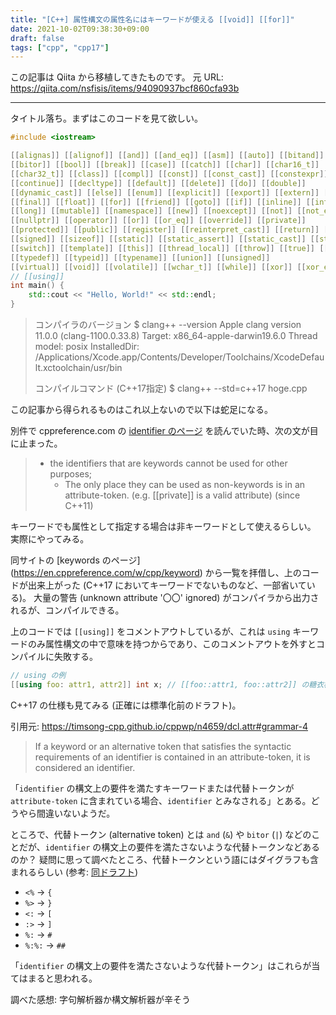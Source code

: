```yaml
---
title: "[C++] 属性構文の属性名にはキーワードが使える [[void]] [[for]]"
date: 2021-10-02T09:38:30+09:00
draft: false
tags: ["cpp", "cpp17"]
---
```



この記事は Qiita から移植してきたものです。
元 URL: https://qiita.com/nsfisis/items/94090937bcf860cfa93b


-----------------------------------


タイトル落ち。まずはこのコードを見て欲しい。

```cpp
#include <iostream>

[[alignas]] [[alignof]] [[and]] [[and_eq]] [[asm]] [[auto]] [[bitand]]
[[bitor]] [[bool]] [[break]] [[case]] [[catch]] [[char]] [[char16_t]]
[[char32_t]] [[class]] [[compl]] [[const]] [[const_cast]] [[constexpr]]
[[continue]] [[decltype]] [[default]] [[delete]] [[do]] [[double]]
[[dynamic_cast]] [[else]] [[enum]] [[explicit]] [[export]] [[extern]] [[false]]
[[final]] [[float]] [[for]] [[friend]] [[goto]] [[if]] [[inline]] [[int]]
[[long]] [[mutable]] [[namespace]] [[new]] [[noexcept]] [[not]] [[not_eq]]
[[nullptr]] [[operator]] [[or]] [[or_eq]] [[override]] [[private]]
[[protected]] [[public]] [[register]] [[reinterpret_cast]] [[return]] [[short]]
[[signed]] [[sizeof]] [[static]] [[static_assert]] [[static_cast]] [[struct]]
[[switch]] [[template]] [[this]] [[thread_local]] [[throw]] [[true]] [[try]]
[[typedef]] [[typeid]] [[typename]] [[union]] [[unsigned]]
[[virtual]] [[void]] [[volatile]] [[wchar_t]] [[while]] [[xor]] [[xor_eq]]
// [[using]]
int main() {
    std::cout << "Hello, World!" << std::endl;
}
```

> コンパイラのバージョン
> $ clang++ --version
> Apple clang version 11.0.0 (clang-1100.0.33.8)
> Target: x86_64-apple-darwin19.6.0
> Thread model: posix
> InstalledDir: /Applications/Xcode.app/Contents/Developer/Toolchains/XcodeDefault.xctoolchain/usr/bin
>
> コンパイルコマンド (C++17指定)
> $ clang++ --std=c++17 hoge.cpp

この記事から得られるものはこれ以上ないので以下は蛇足になる。

別件で cppreference.com の [identifier のページ](https://en.cppreference.com/w/cpp/language/identifiers) を読んでいた時、次の文が目に止まった。

> * the identifiers that are keywords cannot be used for other purposes;
>   * The only place they can be used as non-keywords is in an attribute-token. (e.g. [[private]] is a valid attribute) (since C++11)

キーワードでも属性として指定する場合は非キーワードとして使えるらしい。
実際にやってみる。

同サイトの [keywords のページ] (https://en.cppreference.com/w/cpp/keyword) から一覧を拝借し、上のコードが出来上がった (C++17 においてキーワードでないものなど、一部省いている)。
大量の警告 (unknown attribute '〇〇' ignored) がコンパイラから出力されるが、コンパイルできる。

上のコードでは `[[using]]` をコメントアウトしているが、これは `using` キーワードのみ属性構文の中で意味を持つからであり、このコメントアウトを外すとコンパイルに失敗する。

```cpp
// using の例
[[using foo: attr1, attr2]] int x; // [[foo::attr1, foo::attr2]] の糖衣構文
```

C++17 の仕様も見てみる (正確には標準化前のドラフト)。

引用元: https://timsong-cpp.github.io/cppwp/n4659/dcl.attr#grammar-4

> If a keyword or an alternative token that satisfies the syntactic requirements of an identifier is contained in an attribute-token, it is considered an identifier.

「`identifier` の構文上の要件を満たすキーワードまたは代替トークンが `attribute-token` に含まれている場合、`identifier` とみなされる」とある。どうやら間違いないようだ。

ところで、代替トークン (alternative token) とは `and` (`&`) や `bitor` (`|`) などのことだが、`identifier` の構文上の要件を満たさないような代替トークンなどあるのか？
疑問に思って調べたところ、代替トークンという語にはダイグラフも含まれるらしい (参考: [同ドラフト](https://timsong-cpp.github.io/cppwp/n4659/lex.digraph))

- `<%` → `{`
- `%>` → `}`
- `<:` → `[`
- `:>` → `]`
- `%:` → `#`
- `%:%:` → `##`

「`identifier` の構文上の要件を満たさないような代替トークン」はこれらが当てはまると思われる。


調べた感想: 字句解析器か構文解析器が辛そう

